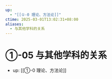 ```yaml
---
up:
  - "[[①-0 理论、方法论]]"
ctime: 2025-03-01T13:02:31+08:00
aliases:
  - 与其他学科的关系
---
```


# ①-05 与其他学科的关系

- up: [[①-0 理论、方法论]]
